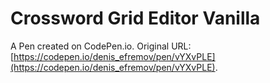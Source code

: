 # Crossword Grid Editor Vanilla

A Pen created on CodePen.io. Original URL: [https://codepen.io/denis_efremov/pen/vYXvPLE](https://codepen.io/denis_efremov/pen/vYXvPLE).


